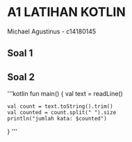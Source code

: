 # A1 LATIHAN KOTLIN
Michael Agustinus - c14180145

## Soal 1


## Soal 2

'''kotlin
fun main() {
    val text = readLine()
    
    val count = text.toString().trim()
    val counted = count.split(" ").size
    println("jumlah kata: $counted")
}
'''